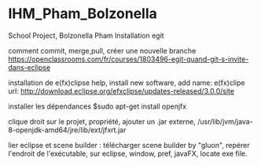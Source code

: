 # IHM_Pham_Bolzonella
School Project, Bolzonella Pham
Installation egit

 comment commit, merge,pull, créer une nouvelle branche 
https://openclassrooms.com/fr/courses/1803496-egit-quand-git-s-invite-dans-eclipse

installation de e(fx)clipse
help, install new software, add
name: e(fx)clipe
url: http://download.eclipse.org/efxclipse/updates-released/3.0.0/site

installer les dépendances 
$sudo apt-get install openjfx

clique droit sur le projet, propriété, ajouter un .jar externe, /usr/lib/jvm/java-8-openjdk-amd64/jre/lib/ext/jfxrt.jar

lier eclipse et scene builder : télécharger scene builder by "gluon", repérer l'endroit de l'exécutable, sur eclipse, window, pref, javaFX, locate exe file. 


